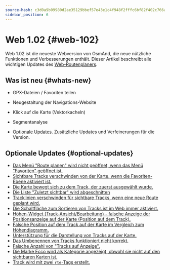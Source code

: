 ```yaml
---
source-hash: c3d0a9b09980d2ae35129bbef57e43e1c4f948f2fffc6bf82f402c766a05620e
sidebar_position: 6
---
```


# Web 1.02 {#web-102}

Web 1.02 ist die neueste Webversion von OsmAnd, die neue nützliche Funktionen und Verbesserungen enthält. Dieser Artikel beschreibt alle wichtigen Updates des [Web-Routenplaners](../user/web/index.md).


## Was ist neu {#whats-new}

- GPX-Dateien / Favoriten teilen
- Neugestaltung der Navigations-Website
- Klick auf die Karte (Vektorkacheln)
- Segmentanalyse


- [Optionale Updates](#optional-updates). Zusätzliche Updates und Verfeinerungen für die Version.


## Optionale Updates {#optional-updates}

- [Das Menü "Route planen" wird nicht geöffnet, wenn das Menü "Favoriten" geöffnet ist.](https://github.com/osmandapp/web/issues/706)
- [Sichtbare Tracks verschwinden von der Karte, wenn die Favoriten-Ebene aktiviert ist.](https://github.com/osmandapp/web/issues/746)
- [Die Karte bewegt sich zu dem Track, der zuerst ausgewählt wurde.](https://github.com/osmandapp/web/issues/728)
- [Die Liste "Zuletzt sichtbar" wird abgeschnitten](https://github.com/osmandapp/web/issues/743)
- [Tracklinien verschwinden für sichtbare Tracks, wenn eine neue Route geplant wird.](https://github.com/osmandapp/web/issues/745)
- [Die Schaltfläche zum Sortieren von Tracks ist im Web immer aktiviert.](https://github.com/osmandapp/web/issues/649)
- [Höhen-Widget (Track-Ansicht/Bearbeitung) - falsche Anzeige der Positionsanzeige auf der Karte (Position auf dem Track).](https://github.com/osmandapp/web/issues/767)
- [Falsche Position auf dem Track auf der Karte im Vergleich zum Höhendiagramm.](https://github.com/osmandapp/web/issues/727)
- [Unterstützung für die Darstellung von Tracks auf der Karte.](https://github.com/osmandapp/web/issues/711)
- [Das Umbenennen von Tracks funktioniert nicht korrekt.](https://github.com/osmandapp/web/issues/744)
- [Falsche Anzahl von "Tracks auf Anzeige".](https://github.com/osmandapp/web/issues/798)
- [Die Marke Ecco wird als Kategorie angezeigt, obwohl sie nicht auf den sichtbaren Karten ist.](https://github.com/osmandapp/web/issues/807)
- [Track wird mit zwei `rte`-Tags erstellt.](https://github.com/osmandapp/OsmAnd-iOS/issues/4466)